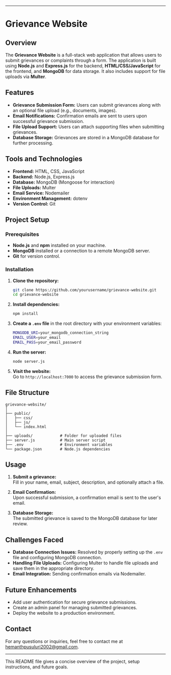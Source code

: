 
---

# Grievance Website

## Overview
The **Grievance Website** is a full-stack web application that allows users to submit grievances or complaints through a form. The application is built using **Node.js** and **Express.js** for the backend, **HTML/CSS/JavaScript** for the frontend, and **MongoDB** for data storage. It also includes support for file uploads via **Multer**.

## Features
- **Grievance Submission Form:** Users can submit grievances along with an optional file upload (e.g., documents, images).
- **Email Notifications:** Confirmation emails are sent to users upon successful grievance submission.
- **File Upload Support:** Users can attach supporting files when submitting grievances.
- **Database Storage:** Grievances are stored in a MongoDB database for further processing.

## Tools and Technologies
- **Frontend:** HTML, CSS, JavaScript
- **Backend:** Node.js, Express.js
- **Database:** MongoDB (Mongoose for interaction)
- **File Uploads:** Multer
- **Email Service:** Nodemailer
- **Environment Management:** dotenv
- **Version Control:** Git

## Project Setup

### Prerequisites
- **Node.js** and **npm** installed on your machine.
- **MongoDB** installed or a connection to a remote MongoDB server.
- **Git** for version control.

### Installation
1. **Clone the repository:**
   ```bash
   git clone https://github.com/yourusername/grievance-website.git
   cd grievance-website
   ```

2. **Install dependencies:**
   ```bash
   npm install
   ```

3. **Create a `.env` file** in the root directory with your environment variables:
   ```bash
   MONGODB_URI=your_mongodb_connection_string
   EMAIL_USER=your_email
   EMAIL_PASS=your_email_password
   ```

4. **Run the server:**
   ```bash
   node server.js
   ```

5. **Visit the website:**  
   Go to `http://localhost:7000` to access the grievance submission form.

## File Structure
```
grievance-website/
│
├── public/
│   ├── css/
│   ├── js/
│   └── index.html
│
├── uploads/            # Folder for uploaded files
├── server.js           # Main server script
├── .env                # Environment variables
└── package.json        # Node.js dependencies
```

## Usage
1. **Submit a grievance:**  
   Fill in your name, email, subject, description, and optionally attach a file.
   
2. **Email Confirmation:**  
   Upon successful submission, a confirmation email is sent to the user's email.

3. **Database Storage:**  
   The submitted grievance is saved to the MongoDB database for later review.

## Challenges Faced
- **Database Connection Issues:** Resolved by properly setting up the `.env` file and configuring MongoDB connection.
- **Handling File Uploads:** Configuring Multer to handle file uploads and save them in the appropriate directory.
- **Email Integration:** Sending confirmation emails via Nodemailer.

## Future Enhancements
- Add user authentication for secure grievance submissions.
- Create an admin panel for managing submitted grievances.
- Deploy the website to a production environment.


## Contact
For any questions or inquiries, feel free to contact me at hemanthpusuluri2002@gmail.com.

--- 

This README file gives a concise overview of the project, setup instructions, and future goals.
